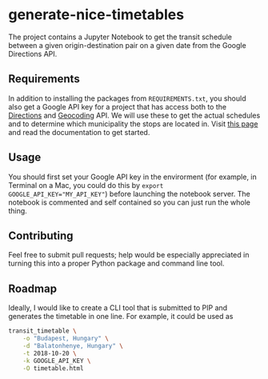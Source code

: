 # generate-nice-timetables

The project contains a Jupyter Notebook to get the transit schedule between a given origin-destination pair on a given date from the Google Directions API.

## Requirements

In addition to installing the packages from `REQUIREMENTS.txt`, you should also get a Google API key for a project that has access both to the [Directions](https://developers.google.com/maps/documentation/directions/intro#TravelModes) and [Geocoding](https://developers.google.com/maps/documentation/geocoding/intro#ReverseGeocoding) API. We will use these to get the actual schedules and to determine which municipality the stops are located in. Visit [this page](https://console.cloud.google.com/getting-started) and read the documentation to get started.

## Usage
You should first set your Google API key in the envirorment (for example, in Terminal on a Mac, you could do this by `export GOOGLE_API_KEY="MY_API_KEY"`) before launching the notebook server. The notebook is commented and self contained so you can just run the whole thing.

## Contributing

Feel free to submit pull requests; help would be especially appreciated in turning this into a proper Python package and command line tool.

## Roadmap

Ideally, I would like to create a CLI tool that is submitted to PIP and generates the timetable in one line. For example, it could be used as
 
``` bash
transit_timetable \
	-o "Budapest, Hungary" \
	-d "Balatonhenye, Hungary" \
	-t 2018-10-20 \
	-k GOOGLE_API_KEY \
	-O timetable.html
```
